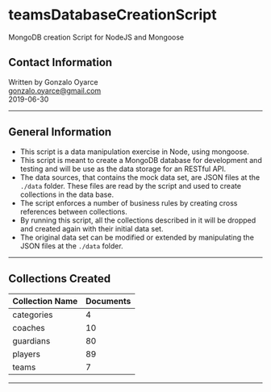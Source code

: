 # teamsDatabaseCreationScript
MongoDB creation Script for NodeJS and Mongoose

## Contact Information
Written by Gonzalo Oyarce  
gonzalo.oyarce@gmail.com  
2019-06-30  
********************************************************************

## General Information
* This script is a data manipulation exercise in Node, using 
mongoose.
* This script is meant to create a MongoDB database for development 
and testing and will be use as the data storage for an RESTful API.
* The data sources, that contains the mock data set, are JSON files 
at the `./data` folder. These files are read by the script and used 
to create collections in the data base.
* The script enforces a number of business rules by creating cross 
references between collections.
* By running this script, all the collections described in it will 
be dropped and created again with their initial data set.
* The original data set can be modified or extended by manipulating 
the JSON files at the `./data` folder.
********************************************************************

## Collections Created
Collection Name | Documents
--------------- | ---------
categories | 4
coaches | 10
guardians | 80
players | 89
teams | 7
********************************************************************
